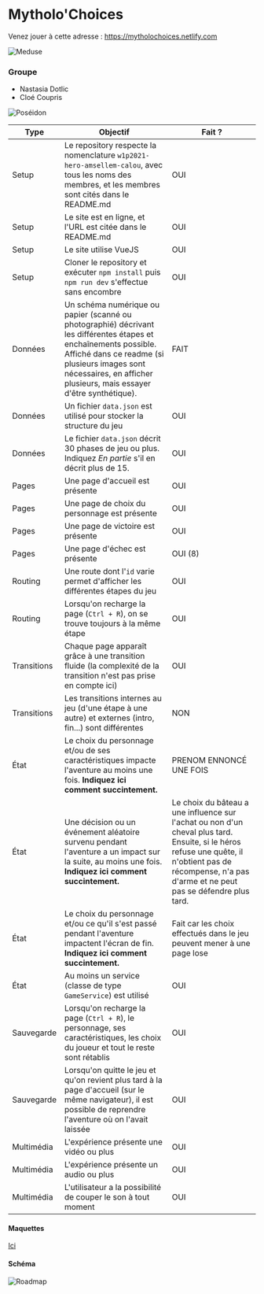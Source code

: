 # Mytholo'Choices

Venez jouer à cette adresse : https://mytholochoices.netlify.com

![Meduse](https://cdn.discordapp.com/attachments/553156514362425344/578578684777201664/image0.png)

### Groupe

- Nastasia Dotlic
- Cloé Coupris

![Poséidon](https://www.poseidonhomeservices.com/images/brand/logo.png)

| Type  | Objectif | Fait ? | 
| ----- | -------- | ------ |
| Setup | Le repository respecte la nomenclature `w1p2021-hero-amsellem-calou`, avec tous les noms des membres, et les membres sont cités dans le README.md | OUI |
| Setup | Le site est en ligne, et l'URL est citée dans le README.md | OUI |
| Setup | Le site utilise VueJS | OUI |
| Setup | Cloner le repository et exécuter `npm install` puis `npm run dev` s'effectue sans encombre | OUI |
| Données | Un schéma numérique ou papier (scanné ou photographié) décrivant les différentes étapes et enchaînements possible. Affiché dans ce readme (si plusieurs images sont nécessaires, en afficher plusieurs, mais essayer d'être synthétique). | FAIT |
| Données | Un fichier `data.json` est utilisé pour stocker la structure du jeu | OUI |
| Données | Le fichier `data.json` décrit 30 phases de jeu ou plus. Indiquez *En partie* s'il en décrit plus de 15. | OUI |
| Pages | Une page d'accueil est présente | OUI |
| Pages | Une page de choix du personnage est présente | OUI |
| Pages | Une page de victoire est présente | OUI |
| Pages | Une page d'échec est présente | OUI (8) |
| Routing | Une route dont l'`id` varie permet d'afficher les différentes étapes du jeu | OUI |
| Routing | Lorsqu'on recharge la page (`Ctrl + R`), on se trouve toujours à la même étape | OUI |
| Transitions | Chaque page apparaît grâce à une transition fluide (la complexité de la transition n'est pas prise en compte ici) | OUI |
| Transitions | Les transitions internes au jeu (d'une étape à une autre) et externes (intro, fin...) sont différentes | NON |
| État | Le choix du personnage et/ou de ses caractéristiques impacte l'aventure au moins une fois. **Indiquez ici comment succintement.** | PRENOM ENNONCÉ UNE FOIS |
| État | Une décision ou un événement aléatoire survenu pendant l'aventure a un impact sur la suite, au moins une fois. **Indiquez ici comment succintement.** | Le choix du bâteau a une influence sur l'achat ou non d'un cheval plus tard. Ensuite, si le héros refuse une quête, il n'obtient pas de récompense, n'a pas d'arme et ne peut pas se  défendre plus tard.|
| État | Le choix du personnage et/ou ce qu'il s'est passé pendant l'aventure impactent l'écran de fin. **Indiquez ici comment succintement.** | Fait car les choix effectués dans le jeu peuvent mener à une page lose |
| État | Au moins un service (classe de type `GameService`) est utilisé | OUI |
| Sauvegarde | Lorsqu'on recharge la page (`Ctrl + R`), le personnage, ses caractéristiques, les choix du joueur et tout le reste sont rétablis | OUI |
| Sauvegarde | Lorsqu'on quitte le jeu et qu'on revient plus tard à la page d'accueil (sur le même navigateur), il est possible de reprendre l'aventure où on l'avait laissée | OUI |
| Multimédia | L'expérience présente une vidéo ou plus | OUI |
| Multimédia | L'expérience présente un audio ou plus | OUI |
| Multimédia | L'utilisateur a la possibilité de couper le son à tout moment | OUI |



#### Maquettes

[Ici](https://www.figma.com/file/Yfd6eZvBPsnLdIbv2K7YRVFP/Mytholo-Choices?node-id=111%3A306)


#### Schéma
![Roadmap](https://cdn.discordapp.com/attachments/498121611182997505/580461701573509150/mytholochoices.png)

